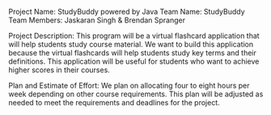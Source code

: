 Project Name: StudyBuddy powered by Java
Team Name: StudyBuddy
Team Members: Jaskaran Singh & Brendan Spranger

Project Description: This program will be a virtual flashcard application that will help students study course material. We want to build this application because the virtual flashcards will help students study key terms and their definitions. This application will be useful for students who want to achieve higher scores in their courses.

Plan and Estimate of Effort: We plan on allocating four to eight hours per week depending on other course requirements. This plan will be adjusted as needed to meet the requirements and deadlines for the project.
